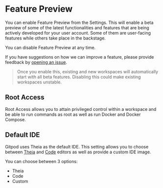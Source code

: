 # Feature Preview

You can enable Feature Preview from the Settings. This will enable a beta preview of some of the latest functionalities and features that are being actively developed for your user account. Some of them are user-facing features while others take place in the backstage.

You can disable Feature Preview at any time.

If you have suggestions on how we can improve a feature, please provide feedback by [opening an issue](https://github.com/gitpod-io/gitpod/issues/new/choose).

> Once you enable this, existing and new workspaces will automatically start with all beta features. Disabling this could make existing workspaces unstable. 

## Root Access

Root Access allows you to attain privileged control within a workspace and be able to run commands as root as well as run Docker and Docker Compose.

## Default IDE

Gitpod uses Theia as the default IDE. This setting allows you to choose between [Theia](https://github.com/eclipse-theia/theia) and [Code](https://github.com/microsoft/vscode) editors as well as provide a custom IDE image.

You can choose between 3 options:

- Theia
- Code
- Custom

